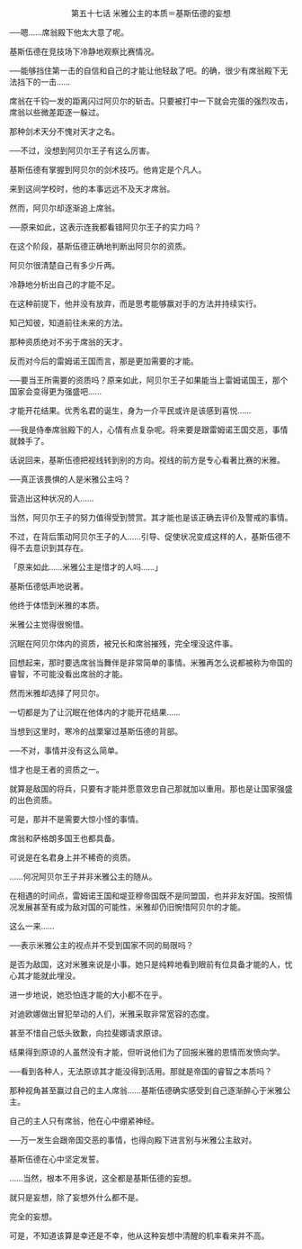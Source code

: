 <p align="center">第五十七话 米雅公主的本质＝基斯伍德的妄想</p>

──嗯……席翁殿下他太大意了呢。

基斯伍德在竞技场下冷静地观察比赛情况。

──能够挡住第一击的自信和自己的才能让他轻敌了吧。的确，很少有席翁殿下无法挡下的一击……

席翁在千钧一发的距离闪过阿贝尔的斩击。只要被打中一下就会完蛋的强烈攻击，席翁以些微差距逐一躲过。

那种剑术天分不愧对天才之名。

──不过，没想到阿贝尔王子有这么厉害。

基斯伍德有掌握到阿贝尔的剑术技巧。他肯定是个凡人。

来到这间学校时，他的本事远远不及天才席翁。

然而，阿贝尔却逐渐追上席翁。

──原来如此，这表示连我都看错阿贝尔王子的实力吗？

在这个阶段，基斯伍德正确地判断出阿贝尔的资质。

阿贝尔很清楚自己有多少斤两。

冷静地分析出自己的才能不足。

在这种前提下，他并没有放弃，而是思考能够赢对手的方法并持续实行。

知己知彼，知道前往未来的方法。

那种资质绝对不劣于席翁的天才。

反而对今后的雷姆诺王国而言，那是更加需要的才能。

──要当王所需要的资质吗？原来如此，阿贝尔王子如果能当上雷姆诺国王，那个国家会变得更为强盛吧……

才能开花结果。优秀名君的诞生，身为一介平民或许是该感到喜悦……

──我是侍奉席翁殿下的人，心情有点复杂呢。将来要是跟雷姆诺王国交恶，事情就棘手了。

话说回来，基斯伍德把视线转到别的方向。视线的前方是专心看著比赛的米雅。

──真正该畏惧的人是米雅公主吗？

营造出这种状况的人……

当然，阿贝尔王子的努力值得受到赞赏。其才能也是该正确去评价及警戒的事情。

不过，在背后策动阿贝尔王子的人……引导、促使状况变成这样的人，基斯伍德不得不去意识到其存在。

「原来如此……米雅公主是惜才的人吗……」

基斯伍德低声地说著。

他终于体悟到米雅的本质。

米雅公主觉得很惋惜。

沉眠在阿贝尔体内的资质，被兄长和席翁摧残，完全埋没这件事。

回想起来，那时要选席翁当舞伴是非常简单的事情。米雅再怎么说都被称为帝国的睿智，不可能没看出席翁的才能。

然而米雅却选择了阿贝尔。

一切都是为了让沉眠在他体内的才能开花结果……

当想到这里时，寒冷的战栗窜过基斯伍德的背部。

──不对，事情并没有这么简单。

惜才也是王者的资质之一。

就算是敌国的将兵，只要有才能并愿意效忠自己那就加以重用。那也是让国家强盛的出色资质。

可是，那并不是需要大惊小怪的事情。

席翁和萨格朗多国王也都具备。

可说是在名君身上并不稀奇的资质。

……何况阿贝尔王子并非米雅公主的随从。

在相遇的时间点，雷姆诺王国和堤亚穆帝国既不是同盟国，也并非友好国。按照情况发展甚至有成为敌对国的可能性，米雅却仍旧惋惜阿贝尔的才能。

这么一来……

──表示米雅公主的视点并不受到国家不同的局限吗？

是否为敌国，这对米雅来说是小事。她只是纯粹地看到眼前有位具备才能的人，忧心其才能就此埋没。

进一步地说，她恐怕连才能的大小都不在乎。

对迪欧娜做出冒犯举动的人们，米雅采取非常宽容的态度。

甚至不惜自己低头致歉，向拉斐娜请求原谅。

结果得到原谅的人虽然没有才能，但听说他们为了回报米雅的恩情而发愤向学。

──看到各种人，无法原谅其才能没得到活用。那就是帝国的睿智之本质吗？

那种视角甚至赢过自己的主人席翁……基斯伍德确实感受到自己逐渐醉心于米雅公主。

自己的主人只有席翁，他在心中绷紧神经。

──万一发生会跟帝国交恶的事情，也得向殿下进言别与米雅公主敌对。

基斯伍德在心中坚定发誓。

……当然，根本不用多说，这全都是基斯伍德的妄想。

就只是妄想，除了妄想外什么都不是。

完全的妄想。

可是，不知道该算是幸还是不幸，他从这种妄想中清醒的机率看来并不高。

